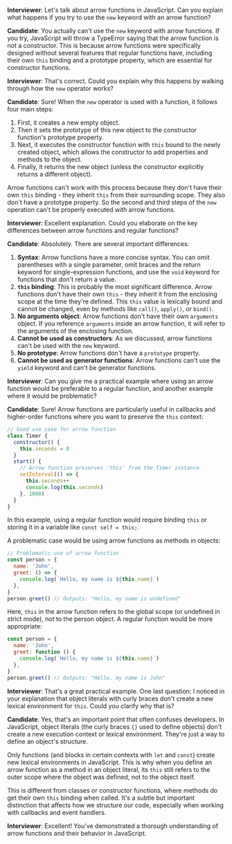 **Interviewer**: Let's talk about arrow functions in JavaScript. Can you explain what happens if you try to use the `new` keyword with an arrow function?

**Candidate**: You actually can't use the `new` keyword with arrow functions. If you try, JavaScript will throw a TypeError saying that the arrow function is not a constructor. This is because arrow functions were specifically designed without several features that regular functions have, including their own `this` binding and a prototype property, which are essential for constructor functions.

**Interviewer**: That's correct. Could you explain why this happens by walking through how the `new` operator works?

**Candidate**: Sure! When the `new` operator is used with a function, it follows four main steps:

1. First, it creates a new empty object.
2. Then it sets the prototype of this new object to the constructor function's prototype property.
3. Next, it executes the constructor function with `this` bound to the newly created object, which allows the constructor to add properties and methods to the object.
4. Finally, it returns the new object (unless the constructor explicitly returns a different object).

Arrow functions can't work with this process because they don't have their own `this` binding - they inherit `this` from their surrounding scope. They also don't have a prototype property. So the second and third steps of the `new` operation can't be properly executed with arrow functions.

**Interviewer**: Excellent explanation. Could you elaborate on the key differences between arrow functions and regular functions?

**Candidate**: Absolutely. There are several important differences:

1. **Syntax**: Arrow functions have a more concise syntax. You can omit parentheses with a single parameter, omit braces and the return keyword for single-expression functions, and use the `void` keyword for functions that don't return a value.
2. **`this` binding**: This is probably the most significant difference. Arrow functions don't have their own `this` - they inherit it from the enclosing scope at the time they're defined. This `this` value is lexically bound and cannot be changed, even by methods like `call()`, `apply()`, or `bind()`.
3. **No arguments object**: Arrow functions don't have their own `arguments` object. If you reference `arguments` inside an arrow function, it will refer to the arguments of the enclosing function.
4. **Cannot be used as constructors**: As we discussed, arrow functions can't be used with the `new` keyword.
5. **No prototype**: Arrow functions don't have a `prototype` property.
6. **Cannot be used as generator functions**: Arrow functions can't use the `yield` keyword and can't be generator functions.

**Interviewer**: Can you give me a practical example where using an arrow function would be preferable to a regular function, and another example where it would be problematic?

**Candidate**: Sure! Arrow functions are particularly useful in callbacks and higher-order functions where you want to preserve the `this` context:

```js
// Good use case for arrow function
class Timer {
  constructor() {
    this.seconds = 0
  }
  start() {
    // Arrow function preserves 'this' from the Timer instance
    setInterval(() => {
      this.seconds++
      console.log(this.seconds)
    }, 1000)
  }
}
```

In this example, using a regular function would require binding `this` or storing it in a variable like `const self = this;`.

A problematic case would be using arrow functions as methods in objects:

```js
// Problematic use of arrow function
const person = {
  name: 'John',
  greet: () => {
    console.log(`Hello, my name is ${this.name}`)
  },
}
person.greet() // Outputs: "Hello, my name is undefined"
```

Here, `this` in the arrow function refers to the global scope (or undefined in strict mode), not to the person object. A regular function would be more appropriate:

```js
const person = {
  name: 'John',
  greet: function () {
    console.log(`Hello, my name is ${this.name}`)
  },
}
person.greet() // Outputs: "Hello, my name is John"
```

**Interviewer**: That's a great practical example. One last question: I noticed in your explanation that object literals with curly braces don't create a new lexical environment for `this`. Could you clarify why that is?

**Candidate**: Yes, that's an important point that often confuses developers. In JavaScript, object literals (the curly braces `{}` used to define objects) don't create a new execution context or lexical environment. They're just a way to define an object's structure.

Only functions (and blocks in certain contexts with `let` and `const`) create new lexical environments in JavaScript. This is why when you define an arrow function as a method in an object literal, its `this` still refers to the outer scope where the object was defined, not to the object itself.

This is different from classes or constructor functions, where methods do get their own `this` binding when called. It's a subtle but important distinction that affects how we structure our code, especially when working with callbacks and event handlers.

**Interviewer**: Excellent! You've demonstrated a thorough understanding of arrow functions and their behavior in JavaScript.